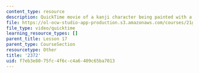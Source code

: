 ```yaml
---
content_type: resource
description: QuickTime movie of a kanji character being painted with a brush.
file: https://ol-ocw-studio-app-production.s3.amazonaws.com/courses/21g-504-japanese-iv-spring-2009/f7eb3e8075fc4f6cc4a6409c65ba7013_2372.mov
file_type: video/quicktime
learning_resource_types: []
parent_title: Lesson 17
parent_type: CourseSection
resourcetype: Other
title: '2372'
uid: f7eb3e80-75fc-4f6c-c4a6-409c65ba7013
---
```

